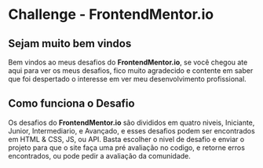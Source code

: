 # Challenge - FrontendMentor.io

## Sejam muito bem vindos

Bem vindos ao meus desafios do **FrontendMentor.io**, se você chegou ate aqui para ver os meus desafios, fico muito agradecido e contente em saber que foi despertado o interesse em ver meu desenvolvimento profissional.

## Como funciona o Desafio

Os desafios do **FrontendMentor.io** são divididos em quatro niveis, Iniciante, Junior, Intermediario, e Avançado, e esses desafios podem ser encontrados em HTML & CSS, JS, ou API.
Basta escolher o nivel de desafio e enviar o projeto para que o site faça uma pré avaliação no codigo, e retorne erros encontrados, ou pode pedir a avaliação da comunidade.

